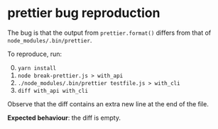 # prettier bug reproduction

The bug is that the output from `prettier.format()` differs from that of `node_modules/.bin/prettier`.

To reproduce, run:

0. `yarn install`
1. `node break-prettier.js > with_api`
2. `./node_modules/.bin/prettier testfile.js > with_cli`
3. `diff with_api with_cli`

Observe that the diff contains an extra new line at the end of the file.

**Expected behaviour**: the diff is empty.
